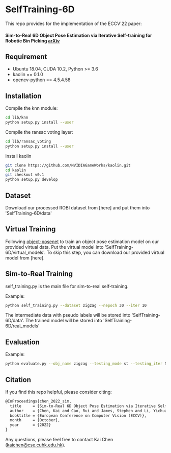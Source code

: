 # SelfTraining-6D

This repo provides for the implementation of the ECCV'22 paper:

#### Sim-to-Real 6D Object Pose Estimation via Iterative Self-training for Robotic Bin Picking [arXiv](https://arxiv.org/pdf/2204.07049.pdf)

## Requirement

- Ubuntu 18.04, CUDA 10.2, Python >= 3.6
- kaolin == 0.1.0
- opencv-python == 4.5.4.58

## Installation

Compile the knn module:
```bash
cd lib/knn
python setup.py install --user
```

Compile the ransac voting layer:
```bash
cd lib/ransac_voting
python setup.py install --user
```

Install kaolin
```bash
git clone https://github.com/NVIDIAGameWorks/kaolin.git
cd kaolin
git checkout v0.1
python setup.py develop
```
## Dataset
Download our processed ROBI dataset from [here] and put them into 'SelfTraining-6D/data'

## Virtual Training
Following [object-posenet](https://github.com/mentian/object-posenet) to train an object pose estimation model on our provided virtual data. Put the virtual model into 'SelfTraining-6D/virtual_models'. To skip this step, you can download our provided virtual model from [here].

## Sim-to-Real Training
self_training.py is the main file for sim-to-real self-training.

Example:
```bash
python self_training.py --dataset zigzag --nepoch 30 --iter 10
```
The intermediate data with pseudo labels will be stored into 'SelfTraining-6D/data'. The trained model will be stored into 'SelfTraining-6D/real_models'

## Evaluation
Example:
```bash
python evaluate.py --obj_name zigzag --testing_mode st --testing_iter 5
```



## Citation
If you find this repo helpful, please consider citing:
```latex
@InProceedings{chen_2022_sim,
  title     = {Sim-to-Real 6D Object Pose Estimation via Iterative Self-training for Robotic Bin Picking},
  author    = {Chen, Kai and Cao, Rui and James, Stephen and Li, Yichuan and Liu, Yun-Hui and Abbeel, Pieter and Dou, Qi},
  booktitle = {European Conference on Computer Vision (ECCV)},
  month     = {October},
  year      = {2022}
}
```
Any questions, please feel free to contact Kai Chen (kaichen@cse.cuhk.edu.hk).